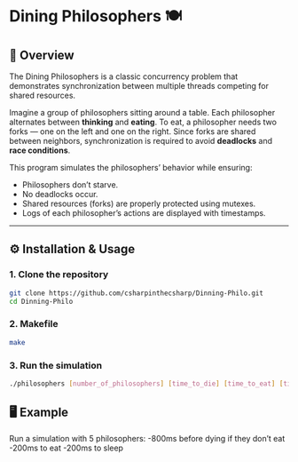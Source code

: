 # Dining Philosophers 🍽️

## 📖 Overview
The Dining Philosophers is a classic concurrency problem that demonstrates synchronization between multiple threads competing for shared resources.  

Imagine a group of philosophers sitting around a table. Each philosopher alternates between **thinking** and **eating**. To eat, a philosopher needs two forks — one on the left and one on the right. Since forks are shared between neighbors, synchronization is required to avoid **deadlocks** and **race conditions**.

This program simulates the philosophers’ behavior while ensuring:
- Philosophers don’t starve.
- No deadlocks occur.
- Shared resources (forks) are properly protected using mutexes.
- Logs of each philosopher’s actions are displayed with timestamps.

---

## ⚙️ Installation & Usage

### 1. Clone the repository
```bash
git clone https://github.com/csharpinthecsharp/Dinning-Philo.git
cd Dinning-Philo
```

### 2. Makefile
```bash
make
```

### 3. Run the simulation
```bash
./philosophers [number_of_philosophers] [time_to_die] [time_to_eat] [time_to_sleep] [optional:number_of_times_each_philosopher_must_eat]
```

## 🖥️ Example
Run a simulation with 5 philosophers:
-800ms before dying if they don’t eat
-200ms to eat
-200ms to sleep

